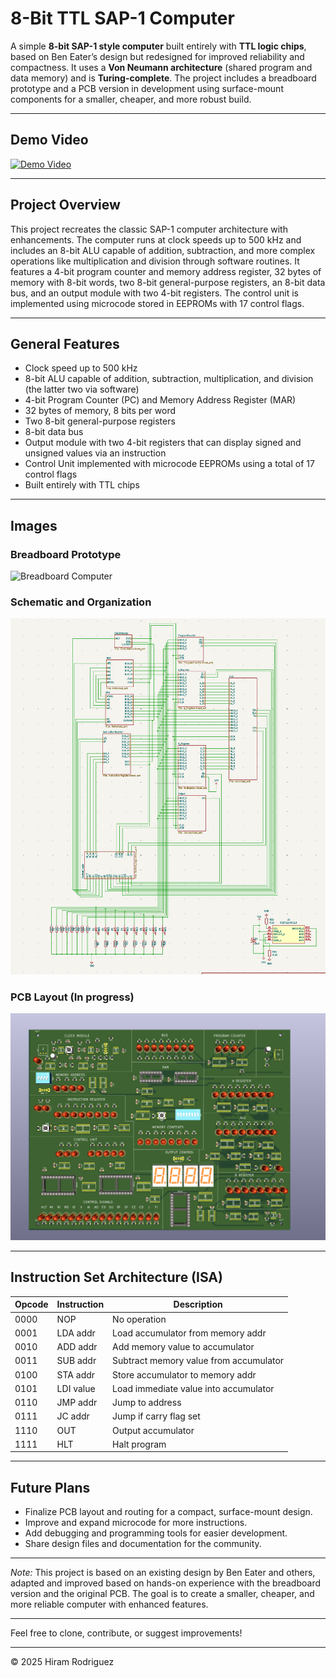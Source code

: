 # 8-Bit TTL SAP-1 Computer

A simple **8-bit SAP-1 style computer** built entirely with **TTL logic chips**, based on Ben Eater’s design but redesigned for improved reliability and compactness. It uses a **Von Neumann architecture** (shared program and data memory) and is **Turing-complete**. The project includes a breadboard prototype and a PCB version in development using surface-mount components for a smaller, cheaper, and more robust build.

---

## Demo Video

[![Demo Video](https://img.youtube.com/vi/YOUTUBE_VIDEO_ID/0.jpg)](https://www.youtube.com/watch?v=YOUTUBE_VIDEO_ID)

---

## Project Overview

This project recreates the classic SAP-1 computer architecture with enhancements. The computer runs at clock speeds up to 500 kHz and includes an 8-bit ALU capable of addition, subtraction, and more complex operations like multiplication and division through software routines. It features a 4-bit program counter and memory address register, 32 bytes of memory with 8-bit words, two 8-bit general-purpose registers, an 8-bit data bus, and an output module with two 4-bit registers. The control unit is implemented using microcode stored in EEPROMs with 17 control flags.

---

## General Features

- Clock speed up to 500 kHz  
- 8-bit ALU capable of addition, subtraction, multiplication, and division (the latter two via software)  
- 4-bit Program Counter (PC) and Memory Address Register (MAR)  
- 32 bytes of memory, 8 bits per word  
- Two 8-bit general-purpose registers  
- 8-bit data bus  
- Output module with two 4-bit registers that can display signed and unsigned values via an instruction  
- Control Unit implemented with microcode EEPROMs using a total of 17 control flags  
- Built entirely with TTL chips  

---

## Images

### Breadboard Prototype

![Breadboard Computer](./8bit.png)

### Schematic and Organization

![Schematic and Organization](./overall_organization.png)

### PCB Layout (In progress)

![PCB Layout](./pcb.png)

---

## Instruction Set Architecture (ISA)

| Opcode | Instruction | Description                         |
|--------|-------------|-----------------------------------|
| 0000   | NOP         | No operation                      |
| 0001   | LDA addr    | Load accumulator from memory addr |
| 0010   | ADD addr    | Add memory value to accumulator    |
| 0011   | SUB addr    | Subtract memory value from accumulator |
| 0100   | STA addr    | Store accumulator to memory addr  |
| 0101   | LDI value   | Load immediate value into accumulator |
| 0110   | JMP addr    | Jump to address                   |
| 0111   | JC addr     | Jump if carry flag set            |
| 1110   | OUT         | Output accumulator                |
| 1111   | HLT         | Halt program                     |

---

## Future Plans

- Finalize PCB layout and routing for a compact, surface-mount design.  
- Improve and expand microcode for more instructions.  
- Add debugging and programming tools for easier development.  
- Share design files and documentation for the community.

---

*Note:* This project is based on an existing design by Ben Eater and others, adapted and improved based on hands-on experience with the breadboard version and the original PCB. The goal is to create a smaller, cheaper, and more reliable computer with enhanced features.

---

Feel free to clone, contribute, or suggest improvements!

---

© 2025 Hiram Rodriguez

